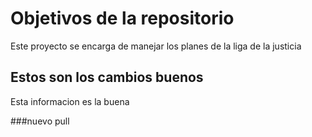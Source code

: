 # Objetivos de la repositorio

Este proyecto se encarga de manejar los planes de la liga de la justicia


## Estos son los cambios buenos
Esta informacion es la buena

###nuevo pull
